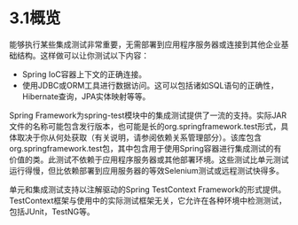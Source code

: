 # 3.1概览

能够执行某些集成测试非常重要，无需部署到应用程序服务器或连接到其他企业基础结构。这样做可以让你测试以下内容：

* Spring IoC容器上下文的正确连接。
* 使用JDBC或ORM工具进行数据访问。这可以包括诸如SQL语句的正确性，Hibernate查询，JPA实体映射等等。

Spring Framework为spring-test模块中的集成测试提供了一流的支持。实际JAR文件的名称可能包含发行版本，也可能是长的org.springframework.test形式，具体取决于你从何处获取（有关说明，请参阅依赖关系管理部分）。该库包含org.springframework.test包，其中包含用于使用Spring容器进行集成测试的有价值的类。此测试不依赖于应用程序服务器或其他部署环境。这些测试比单元测试运行得慢，但比依赖部署到应用服务器的等效Selenium测试或远程测试快得多。

单元和集成测试支持以注解驱动的Spring TestContext Framework的形式提供。 TestContext框架与使用中的实际测试框架无关，它允许在各种环境中检测测试，包括JUnit，TestNG等。

